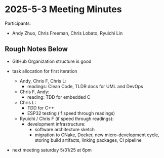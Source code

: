 # 2025-5-3 Meeting Minutes
Participants:
- Andy Zhuo, Chris Freeman, Chris Lobato, Ryuichi Lin

## Rough Notes Below
- GitHub Organization structure is good
- task allocation for first iteration
  - Andy, Chris F, Chris L:
    - readings: Clean Code, TLDR docs for UML and DevOps
  - Chris F, Andy:
    - reading: TDD for embedded C
  - Chris L:
    - TDD for C++
    - ESP32 testing (if speed through readings)
  - Ryuichi / Chris F (if speed through readings):
    - development infrastructure: 
      - software architecture sketch
      - migration to CNake, Docker, new micro-development cycle, storing build artifacts, linking packages, CI pipeline

- next meeting saturday 5/31/25 at 6pm